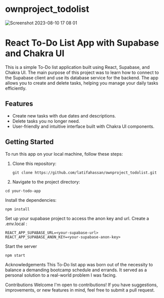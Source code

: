 # ownproject_todolist
![Screenshot 2023-08-10 17 08 01](https://github.com/latifahassan/ownproject_todolist/assets/124886048/608fffcd-acc0-4ded-a741-ccff6fecb7d9)

# React To-Do List App with Supabase and Chakra UI

This is a simple To-Do list application built using React, Supabase, and Chakra UI. The main purpose of this project was to learn how to connect to the Supabase client and use its database service for the backend. The app allows you to create and delete tasks, helping you manage your daily tasks efficiently.

## Features

- Create new tasks with due dates and descriptions.
- Delete tasks you no longer need.
- User-friendly and intuitive interface built with Chakra UI components.

## Getting Started

To run this app on your local machine, follow these steps:

1. Clone this repository:

   ```
   git clone https://github.com/latifahassan/ownproject_todolist.git
   
2. Navigate to the project directory:

```
cd your-todo-app
```
Install the dependencies:
```
npm install
```
Set up your supabase project to access the anon key and url. Create a .env.local :
```
REACT_APP_SUPABASE_URL=<your-supabase-url>
REACT_APP_SUPABASE_ANON_KEY=<your-supabase-anon-key>
```
Start the server 

```
npm start

```
Acknowledgements
This To-Do list app was born out of the necessity to balance a demanding bootcamp schedule and errands. It served as a personal solution to a real-world problem I was facing.

Contributions Welcome
I'm open to contributions! If you have suggestions, improvements, or new features in mind, feel free to submit a pull request.
 
